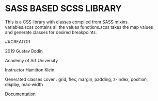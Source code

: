 #  SASS BASED SCSS LIBRARY

This is a CSS library with classes compiled from SASS mixins.
variables.scss contains all the values functions.scss takes the map values and generate classes for desired breakpoints. 

##CREATOR

2019 Gustav Bodin

Academy of Art University 

Instructor Hamilton Klein

Generated classes cover     : grid, flex, margin, padding, z-index, position, display, max-width

[Documentation](https://mannenpag.github.io/sass-library/)
